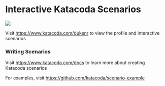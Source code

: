 # Interactive Katacoda Scenarios

[![](http://shields.katacoda.com/katacoda/dukenr/count.svg)](https://www.katacoda.com/dukenr "Get your profile on Katacoda.com")

Visit https://www.katacoda.com/dukenr to view the profile and interactive scenarios

### Writing Scenarios
Visit https://www.katacoda.com/docs to learn more about creating Katacoda scenarios

For examples, visit https://github.com/katacoda/scenario-example
